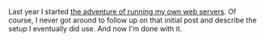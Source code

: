 <!--
.. title: I'm shutting down my web servers
.. slug: shutting-down-my-web-servers
.. date: 2016-09-02 1:43:13
.. tags: nginx, letsencrypt
.. status: draft
-->

Last year I started [the adventure of running my own web servers](link://slug/running-my-own-web-servers). Of course, I never got around to follow up on that initial post and describe the setup I eventually did use. And now I'm done with it. 
